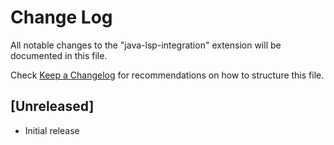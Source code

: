 # Change Log

All notable changes to the "java-lsp-integration" extension will be documented in this file.

Check [Keep a Changelog](http://keepachangelog.com/) for recommendations on how to structure this file.

## [Unreleased]

- Initial release